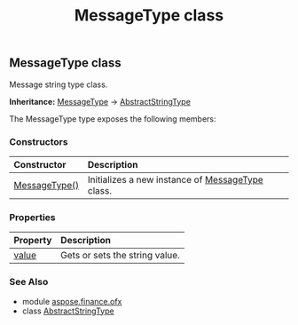 ﻿---
title: MessageType class
second_title: Aspose.Finance for Python via .NET API References
description: 
type: docs
weight: 650
url: /python-net/aspose.finance.ofx/messagetype/
is_root: false
---

## MessageType class

Message string type class.



**Inheritance:** [MessageType](/finance/python-net/aspose.finance.ofx/messagetype) → 
[AbstractStringType](/finance/python-net/aspose.finance.ofx/abstractstringtype)



The MessageType type exposes the following members:

### Constructors
| Constructor | Description |
| :- | :- |
| [MessageType()](/finance/python-net/aspose.finance.ofx/messagetype/__init__/#) | Initializes a new instance of [MessageType](/finance/python-net/aspose.finance.ofx/messagetype) class. |


### Properties
| Property | Description |
| :- | :- |
| [value](/finance/python-net/aspose.finance.ofx/messagetype/value) | Gets or sets the string value. |


### See Also

* module [aspose.finance.ofx](../)
* class [AbstractStringType](/finance/python-net/aspose.finance.ofx/abstractstringtype)
